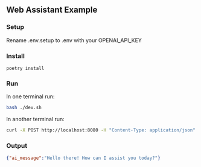 ## Web Assistant Example

### Setup
Rename .env.setup to .env with your OPENAI_API_KEY

### Install
    poetry install

### Run
In one terminal run:
```bash
bash ./dev.sh
```

In another terminal run:
```bash 
curl -X POST http://localhost:8080 -H "Content-Type: application/json" -d '{"text":"hello world", "user_id":"123"}'
```

### Output
```json
{"ai_message":"Hello there! How can I assist you today?"}
```
